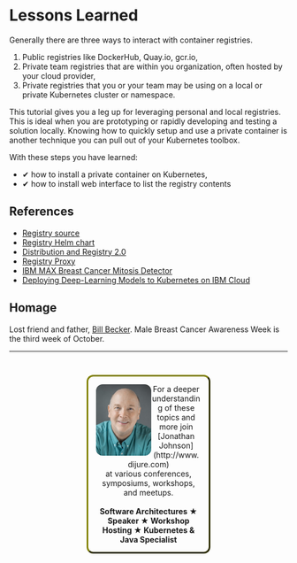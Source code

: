 # Lessons Learned #

Generally there are three ways to interact with container registries.

1. Public registries like DockerHub, Quay.io, gcr.io,
2. Private team registries that are within you organization, often hosted by your cloud provider,
3. Private registries that you or your team may be using on a local or private Kubernetes cluster or namespace.

This tutorial gives you a leg up for leveraging personal and local registries. This is ideal when you are prototyping or rapidly developing and testing a solution locally. Knowing how to quickly setup and use a private container is another technique you can pull out of your Kubernetes toolbox.

With these steps you have learned:

- &#x2714; how to install a private container on Kubernetes,
- &#x2714; how to install web interface to list the registry contents

## References ##

- [Registry source](https://github.com/docker/distribution)
- [Registry Helm chart](https://github.com/helm/charts/tree/master/stable/docker-registry)
- [Distribution and Registry 2.0](https://github.com/docker/distribution)
- [Registry Proxy](https://github.com/helm/charts/tree/master/incubator/kube-registry-proxy)
- [IBM MAX Breast Cancer Mitosis Detector](https://github.com/IBM/MAX-Breast-Cancer-Mitosis-Detector)
- [Deploying Deep-Learning Models to Kubernetes on IBM Cloud](https://medium.com/ibm-watson-data-lab/deploying-deep-learning-models-to-kubernetes-on-the-ibm-cloud-93d4a22cb2ab)

## Homage ##

Lost friend and father, [Bill Becker](https://vimeo.com/73274666). Male Breast Cancer Awareness Week is the third week of October.

------
<p style="text-align: center; padding: 1em; margin: 3em; margin-left: 10em; margin-right: 10em; border-; 1px; border-color: olive;  border-radius: 12px; border-style:outset">
<img align="left" src="./assets/jonathan-johnson.jpg" width="100" style="border-radius: 12px">
For a deeper understanding of these topics and more join <br>[Jonathan Johnson](http://www.dijure.com)<br> at various conferences, symposiums, workshops, and meetups.
<br><br>
<b>Software Architectures ★ Speaker ★ Workshop Hosting ★ Kubernetes & Java Specialist</b>
</p>
